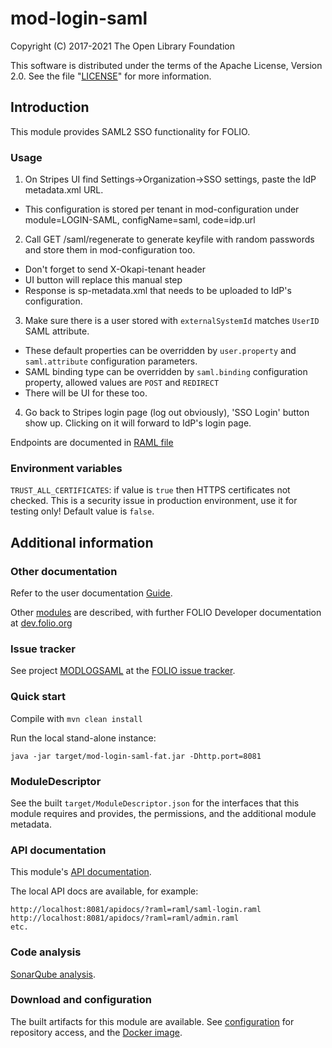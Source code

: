 # mod-login-saml

Copyright (C) 2017-2021 The Open Library Foundation

This software is distributed under the terms of the Apache License,
Version 2.0. See the file "[LICENSE](LICENSE)" for more information.

## Introduction

This module provides SAML2 SSO functionality for FOLIO.

### Usage

1. On Stripes UI find Settings->Organization->SSO settings, paste the IdP metadata.xml URL.
  - This configuration is stored per tenant in mod-configuration under module=LOGIN-SAML, configName=saml, code=idp.url
2. Call GET /saml/regenerate to generate keyfile with random passwords and store them in mod-configuration too.
  - Don't forget to send X-Okapi-tenant header
  - UI button will replace this manual step
  - Response is sp-metadata.xml that needs to be uploaded to IdP's configuration.
3. Make sure there is a user stored with `externalSystemId` matches `UserID` SAML attribute.
  - These default properties can be overridden by `user.property` and `saml.attribute` configuration parameters.
  - SAML binding type can be overridden by `saml.binding` configuration property, allowed values are `POST` and `REDIRECT`
  - There will be UI for these too.
4. Go back to Stripes login page (log out obviously), 'SSO Login' button show up. Clicking on it will forward to IdP's login page.

Endpoints are documented in [RAML file](ramls/saml-login.raml)

### Environment variables

`TRUST_ALL_CERTIFICATES`: if value is `true` then HTTPS certificates not checked. This is a security issue in
production environment, use it for testing only! Default value is `false`.

## Additional information

### Other documentation

Refer to the user documentation [Guide](GUIDE.md).

Other [modules](https://dev.folio.org/source-code/#server-side) are described,
with further FOLIO Developer documentation at [dev.folio.org](https://dev.folio.org/)

### Issue tracker

See project [MODLOGSAML](https://issues.folio.org/browse/MODLOGSAML)
at the [FOLIO issue tracker](https://dev.folio.org/guidelines/issue-tracker/).

### Quick start

Compile with `mvn clean install`

Run the local stand-alone instance:

```
java -jar target/mod-login-saml-fat.jar -Dhttp.port=8081
```

### ModuleDescriptor

See the built `target/ModuleDescriptor.json` for the interfaces that this module
requires and provides, the permissions, and the additional module metadata.

### API documentation

This module's [API documentation](https://dev.folio.org/reference/api/#mod-login-saml).

The local API docs are available, for example:
```
http://localhost:8081/apidocs/?raml=raml/saml-login.raml
http://localhost:8081/apidocs/?raml=raml/admin.raml
etc.
```

### Code analysis

[SonarQube analysis](https://sonarcloud.io/dashboard?id=org.folio%3Amod-login-saml).

### Download and configuration

The built artifacts for this module are available.
See [configuration](https://dev.folio.org/download/artifacts) for repository access,
and the [Docker image](https://hub.docker.com/r/folioorg/mod-login-saml/).

